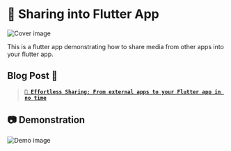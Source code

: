 # 💪 Sharing into Flutter App

![Cover image](https://cdn.hashnode.com/res/hashnode/image/upload/v1676265778828/26014b9d-cf49-48ba-b601-03022f207aa4.png)

This is a flutter app demonstrating how to share media from other apps into your flutter app.

## Blog Post 📕

> [**`🤳 Effortless Sharing: From external apps to your Flutter app in no time`**](https://saileshdahal.com.np/sharing-media-from-external-to-flutter-app)

## 📷 Demonstration

![Demo image](https://cdn.hashnode.com/res/hashnode/image/upload/v1676290453387/c35ad321-b438-4991-b90e-02fc03cff5af.gif)
